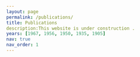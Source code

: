 ```yaml
---
layout: page
permalink: /publications/
title: Publications
description:This website is under construction .
years: [1967, 1956, 1950, 1935, 1905]
nav: true
nav_order: 1
---
```



